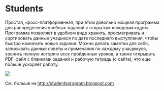 # Students

Простая, кросс-платформенная, при этом довольно мощная программа для распределения учебных заданий с открытым исходным кодом. Программа позволяет в удобном виде хранить, просматривать и сортировать данные учащихся по дате последнего выступления, чтобы быстро назначить новые задания. Можно делать заметки для себя, записывать данные советы и примечания по каждому учащемуся, хранить полную историю всех пройденных уроков, а также открывать PDF-файл с бланками заданий и рабочую тетрадь (с сайта), что еще больше ускоряет работу.

![](https://4.bp.blogspot.com/-GqAEj76I7ak/WFjZWMpA_JI/AAAAAAABQ5M/iKNEDQLXOlAu4gWkuC4vPl43unq9O-rUACLcB/s1600/screenshot.png)

См. больше на http://studentsprogram.blogspot.com
